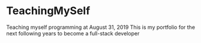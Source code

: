 # TeachingMySelf
Teaching myself programming at August 31, 2019
This is my portfolio for the next following years to become a full-stack developer


